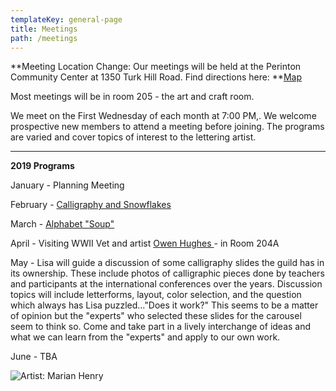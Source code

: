 ```yaml
---
templateKey: general-page
title: Meetings
path: /meetings
---
```

**Meeting Location Change: Our meetings will be held at the Perinton Community Center at 1350 Turk Hill Road. Find directions here: **[Map](https://www.google.com/maps/place/Perinton+Community+Center/@43.0829469,-77.4327027,17z/data=!3m1!4b1!4m5!3m4!1s0x89d133246f759619:0xe273455bc24c0530!8m2!3d43.082943!4d-77.430514)

Most meetings will be in room 205 - the art and craft room.

We meet on the First Wednesday of each month at 7:00 PM,. We welcome prospective new members to attend a meeting before joining. The programs are varied and cover topics of interest to the lettering artist.

- - -

**2019 Programs**

January - Planning Meeting

February - [Calligraphy and Snowflakes](../february-meeting) 

March - [Alphabet "Soup"](march-meeting)

April - Visiting WWII Vet and artist [Owen Hughes ](/img/owenhughesflier.pdf)- in Room 204A

May - Lisa will guide a discussion of some calligraphy slides the guild has in its ownership.  These include photos of calligraphic pieces done by teachers and participants at the international conferences over the years.  Discussion topics will include letterforms, layout, color selection, and the question which always has Lisa puzzled..."Does it work?"  This seems to be a matter of opinion but the "experts" who selected these slides for the carousel seem to think so.  Come and take part in a lively interchange of ideas and what we can learn from the "experts" and apply to our own work.

June - TBA

![Artist: Marian Henry](/img/marianh_resistentialism.jpg)
